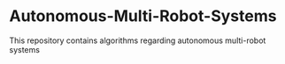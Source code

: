 # Autonomous-Multi-Robot-Systems
This repository contains algorithms regarding autonomous multi-robot systems
